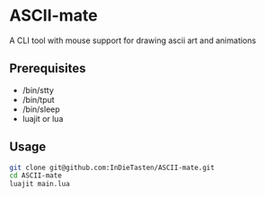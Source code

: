 # ASCII-mate
A CLI tool with mouse support for drawing ascii art and animations

## Prerequisites
- /bin/stty
- /bin/tput
- /bin/sleep
- luajit or lua

## Usage
```bash
git clone git@github.com:InDieTasten/ASCII-mate.git
cd ASCII-mate
luajit main.lua
```
